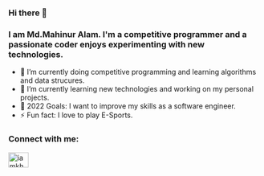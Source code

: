 ### Hi there 👋
### I am Md.Mahinur Alam. I'm a competitive programmer and a passionate coder enjoys experimenting with new technologies.

- 🔭 I’m currently doing competitive programming and learning algorithms and data strucures. 
- 🌱 I’m currently learning new technologies and working on my personal projects.
- 🥅 2022 Goals: I want to improve my skills as a software engineer. 
- ⚡ Fun fact: I love to play E-Sports.


<h3 align="left">Connect with me:</h3>
<p align="left">
<a href="[https://www.linkedin.com/in/imkhairulhasan/](https://www.linkedin.com/in/mahinur-alam/)" target="blank"><img align="center" src="https://raw.githubusercontent.com/rahuldkjain/github-profile-readme-generator/master/src/images/icons/Social/linked-in-alt.svg" alt="iamkhairulhasan" height="30" width="40" /></a>


